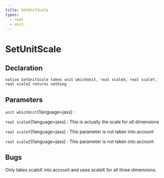 ```yaml
---
title: SetUnitScale
types:
  - real
  - unit
---
```


# SetUnitScale

## Declaration

```jass
native SetUnitScale takes unit whichUnit, real scaleX, real scaleY, real scaleZ returns nothing
```

## Parameters
`unit whichUnit`{!language=jass}
: 

`real scaleX`{!language=jass}
: This is actually the scale for *all* dimensions

`real scaleY`{!language=jass}
: This parameter is not taken into account

`real scaleZ`{!language=jass}
: This parameter is not taken into account

## Bugs 
Only takes scaleX into account and uses scaleX for all three dimensions.
